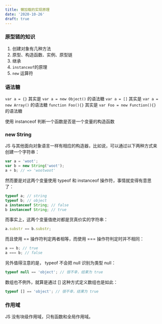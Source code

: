 ```yaml
---
title: 懒加载的实现原理
date: '2020-10-26'
draft: true
---
```


### 原型链的知识

1. 创建对象有几种方法
2. 原型、构造函数、实例、原型链
3. 继承
4. `instanceof`的原理
5. `new` 运算符

### 语法糖

`var a = {}` 其实是 `var a = new Object()` 的语法糖
`var a = []` 其实是 `var a = new Array()` 的语法糖
`function Foo(){}` 其实是 `var Foo = new Function(){}` 的语法糖

使用 instanceof 判断一个函数是否是一个变量的构造函数

### new String

JS 与其他面向对象语言一样有相应的构造器，比如说，可以通过以下两种方式来创建一个字符串：

```js
var a = 'woot';
var b = new String('woot');
a + b; // => 'wootwoot'
```

然而要是对这两个变量使用 typeof 和 instanceof 操作符，事情就变得有意思了：

```js
typeof a; // string
typeof b; // object
a instanceof String; // false
b instanceof String; // true
```

而事实上，这两个变量值绝对都是货真价实的字符串：

```js
a.substr == b.substr;
```

而且使用 == 操作符判定两者相等，而使用 === 操作符判定时并不相同：

```js
a == b; // true
a === b; // false
```

另外值得注意的是， typeof 不会把 null 识别为类型 null：

```js
typeof null == 'object'; // 很不幸，结果为 true
```

数组也不例外，就算是通过 [] 这种方式定义数组也是如此：

```js
typeof [] == 'object'; // 很不幸，结果为 true
```

### 作用域

JS 没有块级作用域，只有函数和全局作用域。
